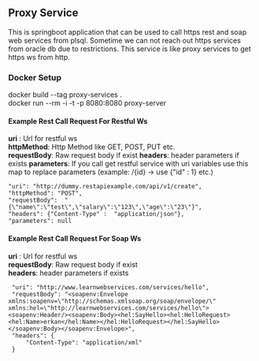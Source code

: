 ## **Proxy Service**

This is springboot application that can be used to call https rest and soap web services from plsql.
Sometime we can not reach out https services from oracle db due to restrictions. This service is like proxy services to get https ws from http.

### **Docker Setup**

docker build --tag proxy-services . <br/>
docker run --rm -i -t -p 8080:8080 proxy-server



#### Example Rest Call Request For Restful Ws

**uri** : Url for restful ws <br/>
**httpMethod**: Http Method like GET, POST, PUT etc.<br/>
**requestBody**: Raw request body if exist
**headers**: header parameters if exists
**parameters**: If you call get restful service with uri variables use this map to replace parameters (example: /{id} -> use {"id" : 1} etc.)


    "uri": "http://dummy.restapiexample.com/api/v1/create",
    "httpMethod": "POST",
    "requestBody": 	"{\"name\":\"test\",\"salary\":\"123\",\"age\":\"23\"}",
    "headers": {"Content-Type" :  "application/json"},
    "parameters": null


#### Example Rest Call Request For Soap Ws

**uri** : Url for restful ws <br/>
**requestBody**: Raw request body if exist <br/>
**headers**: header parameters if exists <br/>


     "uri": "http://www.learnwebservices.com/services/hello",
     "requestBody": "<soapenv:Envelope xmlns:soapenv=\"http://schemas.xmlsoap.org/soap/envelope/\" xmlns:hel=\"http://learnwebservices.com/services/hello\"><soapenv:Header/><soapenv:Body><hel:SayHello><hel:HelloRequest><hel:Name>erkan</hel:Name></hel:HelloRequest></hel:SayHello></soapenv:Body></soapenv:Envelope>",
     "headers": {
         "Content-Type": "application/xml"
     }
 